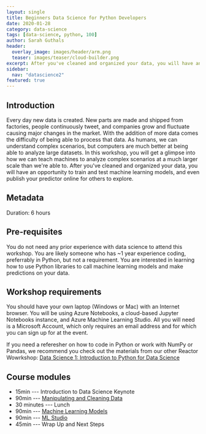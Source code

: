 ```yaml
---
layout: single
title: Beginners Data Science for Python Developers
date: 2020-01-28
category: data-science
tags: [data-science, python, 100]
author: Sarah Guthals
header:
  overlay_image: images/header/arm.png
  teaser: images/teaser/cloud-builder.png
excerpt: After you've cleaned and organized your data, you will have an opportunity to train and test machine learning models, and even publish your predictor online for others to explore. 
sidebar:
  nav: "datascience2"
featured: true
---
```

## Introduction
Every day new data is created. New parts are made and shipped from factories, people continuously tweet, and companies grow and fluctuate causing major changes in the market. With the addition of more data comes the difficulty of being able to process that data. As humans, we can understand complex scenarios, but computers are much better at being able to analyze large datasets. In this workshop, you will get a glimpse into how we can teach machines to analyze complex scenarios at a much larger scale than we're able to. After you've cleaned and organized your data, you will have an opportunity to train and test machine learning models, and even publish your predictor online for others to explore. 

## Metadata
Duration: 6 hours  

## Pre-requisites
You do not need any prior experience with data science to attend this workshop. You are likely someone who has ~1 year experience coding, preferrably in Python, but not a requirement. You are interested in learning how to use Python libraries to call machine learning models and make predictions on your data.

## Workshop requirements
You should have your own laptop (Windows or Mac) with an Internet browser. You will be using Azure Notebooks, a cloud-based Jupyter Notebooks instance, and Azure Machine Learning Studio. All you will need is a Microsoft Account, which only requires an email address and for which  you can sign up for at the event.

If you need a referesher on how to code in Python or work with NumPy or Pandas, we recommend you check out the materials from our other Reactor Wowrkshop:
[Data Science 1: Introduction to Python for Data Science](intro-to-python.md)

## Course modules
- 15min --- Introduction to Data Science Keynote  
- 90min --- [Manipulating and Cleaning Data](1-Cleaning_and_Manipulating.ipynb)  
- 30 minutes --- Lunch  
- 90min --- [Machine Learning Models](2-MachineLearningModels.ipynb)  
- 90min --- [ML Studio](3-AzureMLStudio.ipynb)  
- 45min --- Wrap Up and Next Steps  

